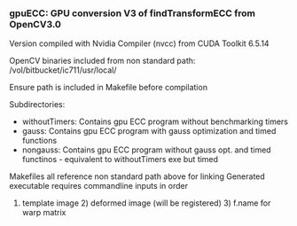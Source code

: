 ### gpuECC: GPU conversion V3 of findTransformECC from OpenCV3.0

Version compiled with Nvidia Compiler (nvcc) from CUDA Toolkit 6.5.14

OpenCV binaries included from non standard path: /vol/bitbucket/ic711/usr/local/

Ensure path is included in Makefile before compilation

Subdirectories:
  * withoutTimers: Contains gpu ECC program without benchmarking timers
  * gauss:          Contains gpu ECC program with gauss optimization 
                   and timed functions
  * nongauss:      Contains gpu ECC program without gauss opt. and timed
                   functinos - equivalent to withoutTimers exe but timed

Makefiles all reference non standard path above for linking 
Generated executable requires commandline inputs in order
1) template image 2) deformed image (will be registered) 3) f.name for warp
matrix
